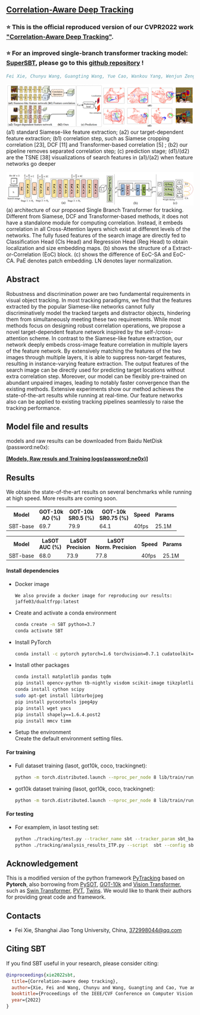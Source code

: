 ## [Correlation-Aware Deep Tracking](https://arxiv.org/abs/2203.01666)

### :star: This is the official reproduced version of our CVPR2022 work ["Correlation-Aware Deep Tracking"](https://arxiv.org/abs/2203.01666). 

### :star: For an improved single-branch transformer tracking model: [SuperSBT](https://arxiv.org/pdf/2401.12743), please go to this [github repository](https://github.com/phiphiphi31/SuperSBT) !
 


```bibtex
Fei Xie, Chunyu Wang, Guangting Wang, Yue Cao, Wankou Yang, Wenjun Zeng
```

![compare](external/fig/compare.png)
(a1) standard Siamese-like feature extraction; (a2) our target-dependent feature extraction; (b1) correlation step, such as Siamese
cropping correlation [23], DCF [11] and Transformer-based correlation [5] ; (b2) our pipeline removes separated correlation step; (c)
prediction stage; (d1)/(d2) are the TSNE [38] visualizations of search features in (a1)/(a2) when feature networks go deeper

![arch](external/fig/arch.png)
(a) architecture of our proposed Single Branch Transformer for tracking. Different from Siamese, DCF and Transformer-based
methods, it does not have a standalone module for computing correlation. Instead, it embeds correlation in all Cross-Attention layers which
exist at different levels of the networks. The fully fused features of the search image are directly fed to Classification Head (Cls Head) and
Regression Head (Reg Head) to obtain localization and size embedding maps. (b) shows the structure of a Extract-or-Correlation (EoC)
block. (c) shows the difference of EoC-SA and EoC-CA. PaE denotes patch embedding. LN denotes layer normalization.


## Abstract
Robustness and discrimination power are two fundamental requirements in visual object tracking. In most tracking paradigms, we find that the features extracted by the popular Siamese-like networks cannot fully discriminatively model the tracked targets and distractor objects, hindering them from simultaneously meeting these two requirements. While most methods focus on designing robust correlation operations, we propose a novel target-dependent feature network inspired by the self-/cross-attention scheme. In contrast to the Siamese-like feature extraction, our network deeply embeds cross-image feature correlation in multiple layers of the feature network. By extensively matching the features of the two images through multiple layers, it is able to suppress non-target features, resulting in instance-varying feature extraction. The output features of the search image can be directly used for predicting target locations without extra correlation step. Moreover, our model can be flexibly pre-trained on abundant unpaired images, leading to notably faster convergence than the existing methods. Extensive experiments show our method achieves the state-of-the-art results while running at real-time. Our feature networks also can be applied to existing tracking pipelines seamlessly to raise the tracking performance.

## Model file and results 
models and raw results can be downloaded from Baidu NetDisk (password:ne0x):

[**[Models, Raw resuls and Training logs(password:ne0x)]**](https://pan.baidu.com/s/1LMWhIHxvSXkV27QhaNp1Lw?pwd=ne0x)


## Results
We obtain the state-of-the-art results on several benchmarks while running at high speed. 
More results are coming soon. 

<table>
  <tr>
    <th>Model</th>
    <th>GOT-10k<br>AO (%)</th>
    <th>GOT-10k<br>SR0.5 (%)</th>
    <th>GOT-10k<br>SR0.75 (%)</th>
    <th>Speed<br></th>
    <th>Params<br></th>
  </tr>
  <tr>
    <td>SBT-base</td>
    <td>69.7</td>
    <td>79.9</td>
    <td>64.1</td>
    <td>40fps</td>
    <td>25.1M</td>
  </tr>
  <tr>
</table>

<table>
  <tr>
    <th>Model</th>
    <th>LaSOT<br>AUC (%)</th>
    <th>LaSOT<br>Precision</th>
    <th>LaSOT<br>Norm. Precision</th>
    <th>Speed<br></th>
    <th>Params<br></th>
  </tr>
  <tr>
    <td>SBT-base</td>
    <td>68.0</td>
    <td>73.9</td>
    <td>77.8</td>
    <td>40fps</td>
    <td>25.1M</td>
  </tr>
  <tr>
</table>
    
#### Install dependencies
* Docker image
    ```
    We also provide a docker image for reproducing our results:
    jaffe03/dualtfrpp:latest
    ```   
* Create and activate a conda environment 
    ```bash
    conda create -n SBT python=3.7
    conda activate SBT
    ```  
* Install PyTorch
    ```bash
    conda install -c pytorch pytorch=1.6 torchvision=0.7.1 cudatoolkit=10.2
    ```  

* Install other packages
    ```bash
    conda install matplotlib pandas tqdm
    pip install opencv-python tb-nightly visdom scikit-image tikzplotlib gdown
    conda install cython scipy
    sudo apt-get install libturbojpeg
    pip install pycocotools jpeg4py
    pip install wget yacs
    pip install shapely==1.6.4.post2
    pip install mmcv timm
    ```  
* Setup the environment                                                                                                 
Create the default environment setting files.

#### For training
* Full dataset training (lasot, got10k, coco, trackingnet):
    ```bash
    python -m torch.distributed.launch --nproc_per_node 8 lib/train/run_training_sbt.py --script sbt --config sbt_base --save_dir ./
    ```  
* got10k dataset training (lasot, got10k, coco, trackingnet):
    ```bash
    python -m torch.distributed.launch --nproc_per_node 8 lib/train/run_training_sbt.py --script sbt --config sbt_base_got --save_dir ./
    ```  
#### For testing
* For examplem, in lasot testing set:
    ```bash
    python ./tracking/test.py --tracker_name sbt --tracker_param sbt_base --dataset lasot --threads 0
    python ./tracking/analysis_results_ITP.py --script  sbt --config sbt_base
    ```  


## Acknowledgement
This is a modified version of the python framework [PyTracking](https://github.com/visionml/pytracking) based on **Pytorch**, 
also borrowing from [PySOT](https://github.com/STVIR/pysot), [GOT-10k](https://github.com/got-10k/toolkit) and [Vision Transformer](https://github.com/lucidrains/vit-pytorch), such as [Swin Transformer](https://github.com/microsoft/Swin-Transformer), [PVT](https://github.com/whai362/PVT), [Twins](https://github.com/Meituan-AutoML/Twins). 
We would like to thank their authors for providing great code and framework. 

## Contacts
* Fei Xie, Shanghai Jiao Tong University, China, 372998044@qq.com
      
    
## Citing SBT
If you find SBT useful in your research, please consider citing:
```bibtex
@inproceedings{xie2022sbt,
  title={Correlation-aware deep tracking},
  author={Xie, Fei and Wang, Chunyu and Wang, Guangting and Cao, Yue and Yang, Wankou and Zeng, Wenjun},
  booktitle={Proceedings of the IEEE/CVF Conference on Computer Vision and Pattern Recognition},
  year={2022}
}
```
